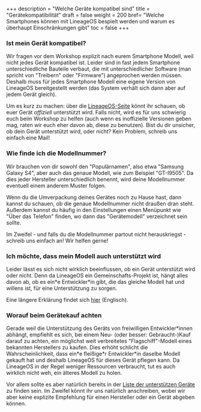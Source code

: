 +++
description = "Welche Geräte kompatibel sind"
title = "Gerätekompatibilität"
draft = false
weight = 200
bref= "Welche Smartphones können mit LineageOS bespielt werden und warum es überhaupt Einschränkungen gibt"
toc = false
+++

### Ist mein Gerät kompatibel?

Wir fragen vor dem Workshop explizit nach eurem Smartphone Modell, weil nicht jedes Gerät kompatibel ist. Leider sind in fast jedem Smartphone unterschiedliche Bauteile verbaut, die mit unterschiedlicher Software (man spricht von "Treibern" oder "Firmware") angeprochen werden müssen. Deshalb muss für jedes Smartphone Modell eine eigene Version von LineageOS bereitgestellt werden (das System verhält sich dann aber auf jedem Gerät gleich).

Um es kurz zu machen: über die [LineageOS-Seite](https://wiki.lineageos.org/devices/) könnt ihr schauen, ob euer Gerät *offiziell* unterstützt wird. Falls nicht, wird es für uns schwierig euch beim Workshop zu helfen (auch wenn es inoffizielle Versionen geben mag, raten wir euch eher davon ab, diese zu benutzen). Bist du dir unsicher, ob dein Gerät unterstützt wird, oder nicht? Kein Problem, schreib uns einfach eine Mail!

### Wie finde ich die Modellnummer?
Wir brauchen von dir sowohl den "Populärnamen", also etwa "Samsung Galaxy S4", aber auch das genaue Modell, wie zum Beispiel "GT-I9505". Da dies jeder Hersteller unterschiedlich benennt, wird deine Modellnummer eventuell einem anderem Muster folgen. 

Wenn du die Umverpackung deines Gerätes noch zu Hause hast, dann kannst du schauen, ob die genaue Modellnummer nicht draußen dran steht. Außerdem kannst du häufig in den Einstellungen einen Menüpunkt wie "Über das Telefon" finden, wo dann das "Gerätemodell" verzeichnet sein sollte.

Im Zweifel - und falls du die Modellnummer partout nicht herauskriegst - schreib uns einfach an! Wir helfen gerne! 

### Ich möchte, dass mein Modell auch unterstützt wird

Leider lässt es sich nicht wirklich beeinflussen, ob ein Gerät unterstützt wird oder nicht. Denn da LineageOS ein Gemeinschafts-Projekt ist, hängt alles davon ab, ob es ein&ast;e Entwickler&ast;in gibt, die das gleiche Modell hat und willens ist, für eine Unterstützung zu sorgen.

Eine längere Erklärung findet sich [hier](https://wiki.lineageos.org/device_requests.html) (Englisch).

### Worauf beim Gerätekauf achten

Gerade weil die Unterstützung des Geräts von freiwilligen Entwickler&ast;innen abhängt, empfiehlt es sich, bei einem Neu- (oder besser: Gebraucht-)Kauf darauf zu achten, ein möglichst weit verbreitetes "Flagschiff"-Modell eines bekannten Herstellers zu kaufen. Dies erhöht schlicht die Wahrscheinlichkeit, dass ein&ast;e fleißige&ast;r Entwickler&ast;in daselbe Modell gekauft hat und deshalb LineageOS für dieses Gerät pflegen kann. Da LineageOS in der Regel weniger Ressourcen verbraucht, tut es auch wirklich nicht weh, ein älteres Modell zu holen.

Vor allem sollte es aber natürlich bereits in der [Liste der unterstützen Geräte](https://wiki.lineageos.org/devices/) zu finden sein. Im Zweifel könnt ihr uns natürlich anschreiben, wobei wir aber keine explizite Empfehlung für einen Hersteller oder ein Gerät abgeben können.
